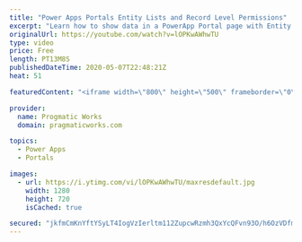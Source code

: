 ```yaml
---
title: "Power Apps Portals Entity Lists and Record Level Permissions"
excerpt: "Learn how to show data in a PowerApp Portal page with Entity Lists and how to only show the user's own data with Entity Permissions and Web Roles. You'll see how to prepare your entity to build relationships between an entity and a user. Then see how to send invitations to the user to put them in a given"
originalUrl: https://youtube.com/watch?v=lOPKwAWhwTU
type: video
price: Free
length: PT13M8S
publishedDateTime: 2020-05-07T22:48:21Z
heat: 51

featuredContent: "<iframe width=\"800\" height=\"500\" frameborder=\"0\" src=\"https://www.youtube.com/embed/lOPKwAWhwTU\" allow=\"accelerometer; autoplay; encrypted-media; gyroscope; picture-in-picture\" allowfullscreen></iframe>"

provider:
  name: Progmatic Works
  domain: pragmaticworks.com

topics:
  - Power Apps
  - Portals

images:
  - url: https://i.ytimg.com/vi/lOPKwAWhwTU/maxresdefault.jpg
    width: 1280
    height: 720
    isCached: true

secured: "jkfmCmKnYftYSyLT4IogVzIerltm112ZupcwRzmh3QxYcQFvn93O/h6OzVDfm8RhZMvYVKC/YbqZpqV1yXoABBcAdPXDqLgWpWyZBVZfUff550z5Hi/uyMRcBu+cljkXAamE2iUyQfWrwvzgFmmKMitCg1jiYroN2O0M+1UwvGKHDFRYCpr9zPwvRrlyuqVpr+tPwO0Vmk/xiEdPCKKtyrQ2lpsAMaA5EY5roDymr6OB6/2E+J2MSQu734K6fRNrUBL6yZt7g6w6cj+uuXKSnr4flSTqsei9+SmTOQqL4O8S8PAgZ74zz3sZo+6LoT7sbmO1ARL8SEyhIf9fjwVXbDraRf7PZ1/ppb24F+RAlwaZAimpFI6s0Gx20a3ozVntUxj6UPgVBW9lGL5bdWmyT57fgj/mKiJyDMnCgufZXLU=;jBPWoTre5cXEf2It/H3Zxw=="
---
```


